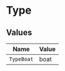 # Type


## Values

| Name       | Value      |
| ---------- | ---------- |
| `TypeBoat` | boat       |
